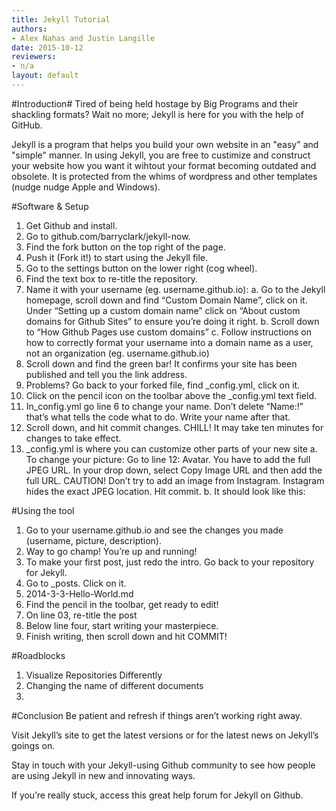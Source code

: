 ```yaml
---
title: Jekyll Tutorial
authors:
- Alex Nahas and Justin Langille
date: 2015-10-12
reviewers:
- n/a
layout: default
---
```


#Introduction#
Tired of being held hostage by Big Programs and their shackling formats?  Wait no more; Jekyll is here for you with the help of GitHub.

Jekyll is a program that helps you build your own website in an "easy" and "simple" manner. In using Jekyll, you are free to custimize and construct your website how you want it wihtout your format becoming outdated and obsolete.  It is protected from the whims of wordpress and other templates (nudge nudge Apple and Windows).


#Software & Setup

1.	Get Github and install. 
2.	Go to github.com/barryclark/jekyll-now.
3.	Find the fork button on the top right of the page.
4.	Push it (Fork it!) to start using the Jekyll file. 
5.	Go to the settings button on the lower right (cog wheel).
6.	Find the text box to re-title the repository.
7.	Name it with your username (eg. username.github.io):
  a. Go to the Jekyll homepage, scroll down and find “Custom Domain Name”, click on it. Under “Setting up a custom domain name” click on 
“About custom domains for Github Sites” to ensure you’re doing it right. 
  b. Scroll down to “How Github Pages use custom domains” 
  c.	Follow instructions on how to correctly format your username into a domain name as a user, not an organization (eg. username.github.io)
8.	Scroll down and find the green bar! It confirms your site has been published and tell you the link address. 
9.	Problems? Go back to your forked file, find _config.yml, click on it.
10.	Click on the pencil icon on the toolbar above the _config.yml text field. 
11.	In_config.yml go line 6 to change your name. Don’t delete “Name:!”  that’s what tells the code what to do. Write your name after that. 
12.	Scroll down, and hit commit changes. CHILL! It may take ten minutes for changes to take effect. 
13.	_config.yml is where you can customize other parts of your new site 
  a.	To change your picture: Go to line 12: Avatar. You have to add the full JPEG URL. In your drop down, select Copy Image URL and then add the full URL. CAUTION! Don’t try to add an image from Instagram. Instagram hides the exact JPEG location. Hit commit. 
  b.	It should look like this:

#Using the tool
1.	Go to your username.github.io and see the changes you made (username, picture, description). 
2.	Way to go champ! You’re up and running! 
3.	To make your first post, just redo the intro. Go back to your repository for Jekyll. 
4.	Go to _posts. Click on it. 
5.	2014-3-3-Hello-World.md 
6.	Find the pencil in the toolbar, get ready to edit!
7.	On line 03, re-title the post
8.	Below line four, start writing your masterpiece. 
9.	Finish writing, then scroll down and hit COMMIT!

#Roadblocks
1. Visualize Repositories Differently
2. Changing the name of different documents
3. 

#Conclusion
Be patient and refresh if things aren’t working right away.

Visit Jekyll’s site to get the latest versions or for the latest news on Jekyll’s goings on. 

Stay in touch with your Jekyll-using Github community to see how people are using Jekyll in new and innovating ways. 

If you’re really stuck, access this great help forum for Jekyll on Github.


